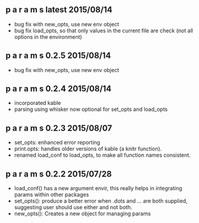 p a r a m s    latest    2015/08/14
------------------------------------------------
- bug fix with new_opts, use new env object
- bug fix load_opts, so that only values in the 
 current file are check (not all options in the environment)
 
p a r a m s    0.2.5    2015/08/14
------------------------------------------------
- bug fix with new_opts, use new env object

p a r a m s    0.2.4    2015/08/14
------------------------------------------------
- incorporated kable
- parsing using whisker now optional for set_opts and load_opts

p a r a m s    0.2.3    2015/08/07
------------------------------------------------
- set_opts: enhanced error reporting
- print.opts: handles older versions of kable (a knitr function).
- renamed load_conf to load_opts, to make all function names consistent.

p a r a m s    0.2.2    2015/07/28
------------------------------------------------
- load_conf() has a new argument envir, this really helps
in integrating params within other packages
- set_opts(): produce a better error when .dots and ...
are both supplied, suggesting user should use either and
not both.
- new_opts(): Creates a new object for managing params
